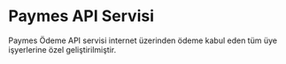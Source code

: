 # Paymes API Servisi

Paymes Ödeme API servisi internet üzerinden ödeme kabul eden tüm üye işyerlerine özel geliştirilmiştir.

